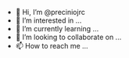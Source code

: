 - 👋 Hi, I’m @preciniojrc
- 👀 I’m interested in ...
- 🌱 I’m currently learning ...
- 💞️ I’m looking to collaborate on ...
- 📫 How to reach me ...

<!---
preciniojrc/preciniojrc is a ✨ special ✨ repository because its `README.md` (this file) appears on your GitHub profile.
You can click the Preview link to take a look at your changes.
--->
